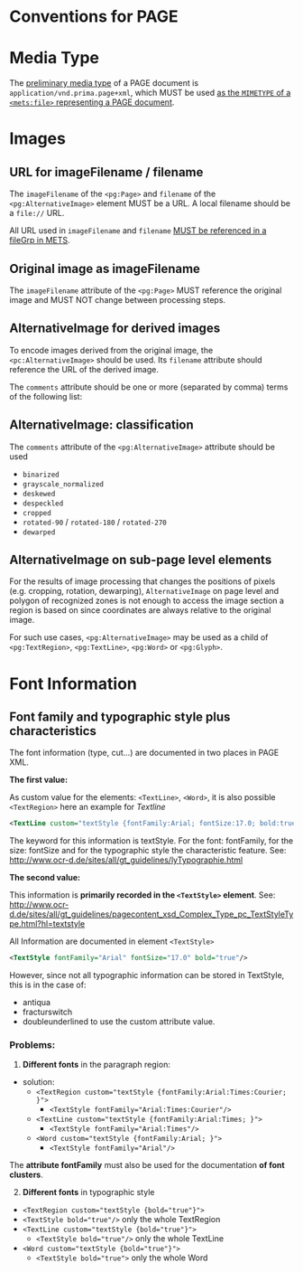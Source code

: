 # Conventions for PAGE

# Media Type

The [preliminary media type](https://github.com/OCR-D/spec/issues/33) of a PAGE
document is `application/vnd.prima.page+xml`, which MUST be used [as the `MIMETYPE` of a `<mets:file>`
representing a PAGE document](https://ocr-d.github.io/mets#media-type-for-page-xml).

# Images

## URL for imageFilename / filename

The `imageFilename` of the `<pg:Page>` and `filename` of the `<pg:AlternativeImage>` element MUST be a URL. A local filename should be a `file://` URL.

All URL used in `imageFilename` and `filename` [MUST be referenced in a fileGrp in METS](https://ocr-d.github.io/mets#if-in-page-then-in-mets).

## Original image as imageFilename

The `imageFilename` attribute of the `<pg:Page>` MUST reference the original image and MUST NOT change between processing steps.

## AlternativeImage for derived images

To encode images derived from the original image, the `<pc:AlternativeImage>` should be used. Its `filename` attribute should reference the URL of the derived image.

The `comments` attribute should be one or more (separated by comma) terms of the following list:

## AlternativeImage: classification

The `comments` attribute of the `<pg:AlternativeImage>` attribute should be used

  * `binarized`
  * `grayscale_normalized`
  * `deskewed`
  * `despeckled`
  * `cropped`
  * `rotated-90` / `rotated-180` / `rotated-270`
  * `dewarped`

## AlternativeImage on sub-page level elements

For the results of image processing that changes the positions of pixels (e.g. cropping, rotation, dewarping), `AlternativeImage` on page level and polygon of recognized zones is not enough to access the image section a region is based on since coordinates are always relative to the original image.

For such use cases, `<pg:AlternativeImage>` may be used as a child of `<pg:TextRegion>`, `<pg:TextLine>`, `<pg:Word>` or `<pg:Glyph>`.

# Font Information

## Font family and typographic style plus characteristics

The font information (type, cut...) are documented in two places in PAGE XML.

**The first value:**

As custom value for the elements: `<TextLine>`, `<Word>`, it is also possible  `<TextRegion>`
here an example for *Textline*

```xml
<TextLine custom="textStyle {fontFamily:Arial; fontSize:17.0; bold:true;}">
```

The keyword for this information is textStyle. For the font: fontFamily, for the size: fontSize and for the typographic style the characteristic feature. 
See: http://www.ocr-d.de/sites/all/gt_guidelines/lyTypographie.html

**The second value:**

This information is **primarily recorded in the `<TextStyle>` element**. 
See: http://www.ocr-d.de/sites/all/gt_guidelines/pagecontent_xsd_Complex_Type_pc_TextStyleType.html?hl=textstyle

All Information are documented in element `<TextStyle>`

```xml
<TextStyle fontFamily="Arial" fontSize="17.0" bold="true"/>
```

However, since not all typographic information can be stored in TextStyle, this is in the case of:
- antiqua
- fracturswitch
- doubleunderlined
to use the custom attribute value.


### Problems:

1. **Different fonts** in the paragraph region:
- solution: 
    - `<TextRegion custom="textStyle {fontFamily:Arial:Times:Courier; }">`
      -  `<TextStyle fontFamily="Arial:Times:Courier"/>`
    - `<TextLine custom="textStyle {fontFamily:Arial:Times; }">`
      -  `<TextStyle fontFamily="Arial:Times"/>`
    - `<Word custom="textStyle {fontFamily:Arial; }">`
      -  `<TextStyle fontFamily="Arial"/>`

The **attribute fontFamily** must also be used for the documentation **of font clusters**.


2. **Different fonts** in typographic style 
  - `<TextRegion custom="textStyle {bold="true"}">`
  -  `<TextStyle bold="true"/>` only the whole TextRegion
- `<TextLine custom="textStyle {bold="true"}">`
  -  `<TextStyle bold="true"/>` only the whole TextLine
- `<Word custom="textStyle {bold="true"}">`
  -  `<TextStyle bold="true">` only the whole Word
